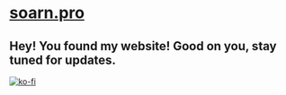 # [soarn.pro](soarn.pro)

## Hey! You found my website! Good on you, stay tuned for updates.

[![ko-fi](https://www.ko-fi.com/img/githubbutton_sm.svg)](https://ko-fi.com/A0A5XEJE)




